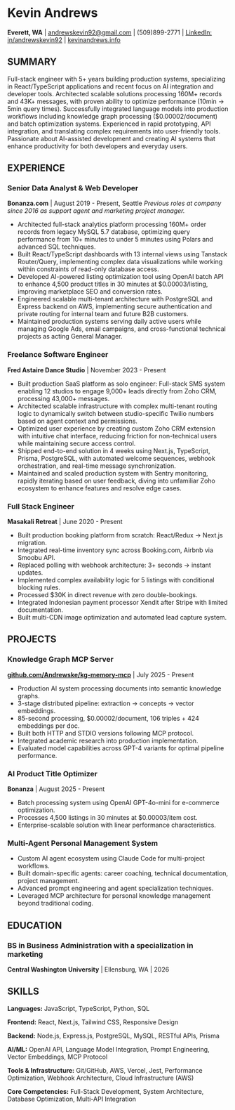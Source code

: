 # Kevin Andrews

**Everett, WA** | andrewskevin92@gmail.com | (509)899-2771 | [LinkedIn: in/andrewskevin92](https://linkedin.com/in/andrewskevin92) | [kevinandrews.info](https://kevinandrews.info)

## SUMMARY

Full-stack engineer with 5+ years building production systems, specializing in React/TypeScript applications and recent focus on AI integration and developer tools. Architected scalable solutions processing 160M+ records and 43K+ messages, with proven ability to optimize performance (10min → 5min query times). Successfully integrated language models into production workflows including knowledge graph processing ($0.00002/document) and batch optimization systems. Experienced in rapid prototyping, API integration, and translating complex requirements into user-friendly tools. Passionate about AI-assisted development and creating AI systems that enhance productivity for both developers and everyday users.

## EXPERIENCE

### Senior Data Analyst & Web Developer
**Bonanza.com** | August 2019 - Present, Seattle
*Previous roles at company since 2016 as support agent and marketing project manager.*

- Architected full-stack analytics platform processing 160M+ order records from legacy MySQL 5.7 database, optimizing query performance from 10+ minutes to under 5 minutes using Polars and advanced SQL techniques.
- Built React/TypeScript dashboards with 13 internal views using Tanstack Router/Query, implementing complex data visualizations while working within constraints of read-only database access.
- Developed AI-powered listing optimization tool using OpenAI batch API to enhance 4,500 product titles in 30 minutes at $0.00003/listing, improving marketplace SEO and conversion rates.
- Engineered scalable multi-tenant architecture with PostgreSQL and Express backend on AWS, implementing secure authentication and private routing for internal team and future B2B customers.
- Maintained production systems serving daily active users while managing Google Ads, email campaigns, and cross-functional technical projects as acting General Manager.

### Freelance Software Engineer
**Fred Astaire Dance Studio** | November 2023 - Present

- Built production SaaS platform as solo engineer: Full-stack SMS system enabling 12 studios to engage 9,000+ leads directly from Zoho CRM, processing 43,000+ messages.
- Architected scalable infrastructure with complex multi-tenant routing logic to dynamically switch between studio-specific Twilio numbers based on agent context and permissions.
- Optimized user experience by creating custom Zoho CRM extension with intuitive chat interface, reducing friction for non-technical users while maintaining secure access control.
- Shipped end-to-end solution in 4 weeks using Next.js, TypeScript, Prisma, PostgreSQL, with automated welcome sequences, webhook orchestration, and real-time message synchronization.
- Maintained and scaled production system with Sentry monitoring, rapidly iterating based on user feedback, diving into unfamiliar Zoho ecosystem to enhance features and resolve edge cases.

### Full Stack Engineer
**Masakali Retreat** | June 2020 - Present

- Built production booking platform from scratch: React/Redux → Next.js migration.
- Integrated real-time inventory sync across Booking.com, Airbnb via Smoobu API.
- Replaced polling with webhook architecture: 3+ seconds → instant updates.
- Implemented complex availability logic for 5 listings with conditional blocking rules.
- Processed $30K in direct revenue with zero double-bookings.
- Integrated Indonesian payment processor Xendit after Stripe with limited documentation.
- Built multi-CDN image optimization and automated lead capture system.

## PROJECTS

### Knowledge Graph MCP Server
**[github.com/Andrewske/kg-memory-mcp](https://github.com/Andrewske/kg-memory-mcp)** | July 2025 - Present

- Production AI system processing documents into semantic knowledge graphs.
- 3-stage distributed pipeline: extraction → concepts → vector embeddings.
- 85-second processing, $0.00002/document, 106 triples + 424 embeddings per doc.
- Built both HTTP and STDIO versions following MCP protocol.
- Integrated academic research into production implementation.
- Evaluated model capabilities across GPT-4 variants for optimal pipeline performance.

### AI Product Title Optimizer
**Bonanza** | August 2025 - Present

- Batch processing system using OpenAI GPT-4o-mini for e-commerce optimization.
- Processes 4,500 listings in 30 minutes at $0.00003/item cost.
- Enterprise-scalable solution with linear performance characteristics.

### Multi-Agent Personal Management System

- Custom AI agent ecosystem using Claude Code for multi-project workflows.
- Built domain-specific agents: career coaching, technical documentation, project management.
- Advanced prompt engineering and agent specialization techniques.
- Leveraged MCP architecture for personal knowledge management beyond traditional coding.

## EDUCATION

### BS in Business Administration with a specialization in marketing
**Central Washington University** | Ellensburg, WA | 2026

## SKILLS

**Languages:** JavaScript, TypeScript, Python, SQL

**Frontend:** React, Next.js, Tailwind CSS, Responsive Design

**Backend:** Node.js, Express.js, PostgreSQL, MySQL, RESTful APIs, Prisma

**AI/ML:** OpenAI API, Language Model Integration, Prompt Engineering, Vector Embeddings, MCP Protocol

**Tools & Infrastructure:** Git/GitHub, AWS, Vercel, Jest, Performance Optimization, Webhook Architecture, Cloud Infrastructure (AWS)

**Core Competencies:** Full-Stack Development, System Architecture, Database Optimization, Multi-API Integration